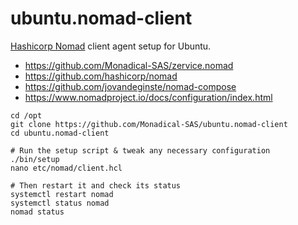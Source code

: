 # ubuntu.nomad-client

[Hashicorp Nomad](https://www.nomadproject.io/docs/) client agent setup for Ubuntu.

- https://github.com/Monadical-SAS/zervice.nomad
- https://github.com/hashicorp/nomad
- https://github.com/jovandeginste/nomad-compose
- https://www.nomadproject.io/docs/configuration/index.html

```fish
cd /opt
git clone https://github.com/Monadical-SAS/ubuntu.nomad-client
cd ubuntu.nomad-client

# Run the setup script & tweak any necessary configuration
./bin/setup
nano etc/nomad/client.hcl

# Then restart it and check its status
systemctl restart nomad
systemctl status nomad
nomad status
```
